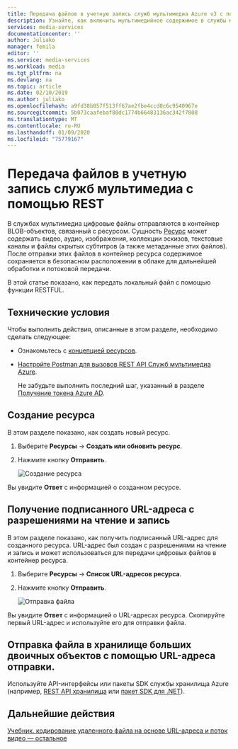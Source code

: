 ```yaml
---
title: Передача файлов в учетную запись служб мультимедиа Azure v3 с помощью функции "ОСТАВШАЯся" | Документация Майкрософт
description: Узнайте, как включить мультимедийное содержимое в службы мультимедиа, создав и отправив ресурс.
services: media-services
documentationcenter: ''
author: Juliako
manager: femila
editor: ''
ms.service: media-services
ms.workload: media
ms.tgt_pltfrm: na
ms.devlang: na
ms.topic: article
ms.date: 02/10/2019
ms.author: juliako
ms.openlocfilehash: a9fd38b857f513ff67ae2fbe4ccd0c6c9540967e
ms.sourcegitcommit: 5b073caafebaf80dc1774b66483136ac342f7808
ms.translationtype: MT
ms.contentlocale: ru-RU
ms.lasthandoff: 01/09/2020
ms.locfileid: "75779167"
---
```

# <a name="upload-files-into-a-media-services-account-using-rest"></a>Передача файлов в учетную запись служб мультимедиа с помощью REST

В службах мультимедиа цифровые файлы отправляются в контейнер BLOB-объектов, связанный с ресурсом. Сущность [Ресурс](https://docs.microsoft.com/rest/api/media/operations/asset) может содержать видео, аудио, изображения, коллекции эскизов, текстовые каналы и файлы скрытых субтитров (а также метаданные этих файлов). После отправки этих файлов в контейнер ресурса содержимое сохраняется в безопасном расположении в облаке для дальнейшей обработки и потоковой передачи.

В этой статье показано, как передать локальный файл с помощью функции RESTFUL.

## <a name="prerequisites"></a>Технические условия

Чтобы выполнить действия, описанные в этом разделе, необходимо сделать следующее:

- Ознакомьтесь с [концепцией ресурсов](assets-concept.md).
- [Настройте Postman для вызовов REST API Служб мультимедиа Azure](media-rest-apis-with-postman.md).
    
    Не забудьте выполнить последний шаг, указанный в разделе [Получение токена Azure AD](media-rest-apis-with-postman.md#get-azure-ad-token). 

## <a name="create-an-asset"></a>Создание ресурса

В этом разделе показано, как создать новый ресурс.

1. Выберите **Ресурсы** -> **Создать или обновить ресурс**.
2. Нажмите кнопку **Отправить**.

    ![Создание ресурса](./media/upload-files/postman-create-asset.png)

Вы увидите **Ответ** с информацией о созданном ресурсе.

## <a name="get-a-sas-url-with-read-write-permissions"></a>Получение подписанного URL-адреса с разрешениями на чтение и запись 

В этом разделе показано, как получить подписанный URL-адрес для созданного ресурса. URL-адрес был создан с разрешениями на чтение и запись и может использоваться для передачи цифровых файлов в контейнер ресурса.

1. Выберите **Ресурсы** -> **Список URL-адресов ресурса**.
2. Нажмите кнопку **Отправить**.

    ![Отправка файла](./media/upload-files/postman-create-sas-locator.png)

Вы увидите **Ответ** с информацией о URL-адресах ресурса. Скопируйте первый URL-адрес и используйте его для отправки файла.

## <a name="upload-a-file-to-blob-storage-using-the-upload-url"></a>Отправка файла в хранилище больших двоичных объектов с помощью URL-адреса отправки.

Используйте API-интерфейсы или пакеты SDK службы хранилища Azure (например, [REST API хранилища](../../storage/common/storage-rest-api-auth.md) или [пакет SDK для .NET](../../storage/blobs/storage-quickstart-blobs-dotnet.md)).

## <a name="next-steps"></a>Дальнейшие действия

[Учебник. кодирование удаленного файла на основе URL-адреса и поток видео — остальное](stream-files-tutorial-with-rest.md)

